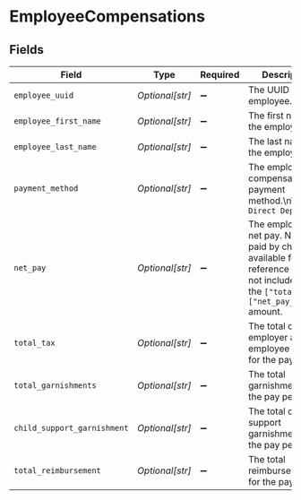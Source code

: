 # EmployeeCompensations


## Fields

| Field                                                                                                                                     | Type                                                                                                                                      | Required                                                                                                                                  | Description                                                                                                                               |
| ----------------------------------------------------------------------------------------------------------------------------------------- | ----------------------------------------------------------------------------------------------------------------------------------------- | ----------------------------------------------------------------------------------------------------------------------------------------- | ----------------------------------------------------------------------------------------------------------------------------------------- |
| `employee_uuid`                                                                                                                           | *Optional[str]*                                                                                                                           | :heavy_minus_sign:                                                                                                                        | The UUID of the employee.                                                                                                                 |
| `employee_first_name`                                                                                                                     | *Optional[str]*                                                                                                                           | :heavy_minus_sign:                                                                                                                        | The first name of the employee.                                                                                                           |
| `employee_last_name`                                                                                                                      | *Optional[str]*                                                                                                                           | :heavy_minus_sign:                                                                                                                        | The last name of the employee.                                                                                                            |
| `payment_method`                                                                                                                          | *Optional[str]*                                                                                                                           | :heavy_minus_sign:                                                                                                                        | The employee's compensation payment method.\n\n`Check` `Direct Deposit`                                                                   |
| `net_pay`                                                                                                                                 | *Optional[str]*                                                                                                                           | :heavy_minus_sign:                                                                                                                        | The employee's net pay. Net pay paid by check is available for reference but is not included in the `["totals"]["net_pay_debit"]` amount. |
| `total_tax`                                                                                                                               | *Optional[str]*                                                                                                                           | :heavy_minus_sign:                                                                                                                        | The total of employer and employee taxes for the pay period.                                                                              |
| `total_garnishments`                                                                                                                      | *Optional[str]*                                                                                                                           | :heavy_minus_sign:                                                                                                                        | The total garnishments for the pay period.                                                                                                |
| `child_support_garnishment`                                                                                                               | *Optional[str]*                                                                                                                           | :heavy_minus_sign:                                                                                                                        | The total child support garnishment for the pay period.                                                                                   |
| `total_reimbursement`                                                                                                                     | *Optional[str]*                                                                                                                           | :heavy_minus_sign:                                                                                                                        | The total reimbursement for the pay period.                                                                                               |